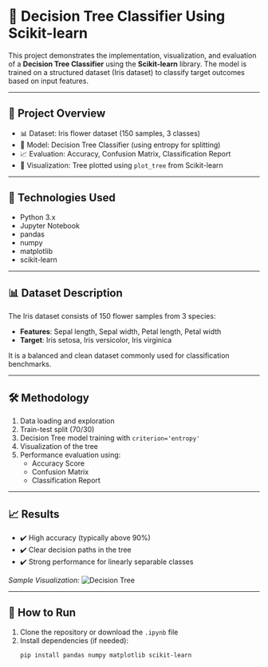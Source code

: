 # 🌳 Decision Tree Classifier Using Scikit-learn

This project demonstrates the implementation, visualization, and evaluation of a **Decision Tree Classifier** using the **Scikit-learn** library. The model is trained on a structured dataset (Iris dataset) to classify target outcomes based on input features.

---

## 📘 Project Overview

- 📊 Dataset: Iris flower dataset (150 samples, 3 classes)
- 🧠 Model: Decision Tree Classifier (using entropy for splitting)
- 📈 Evaluation: Accuracy, Confusion Matrix, Classification Report
- 🎨 Visualization: Tree plotted using `plot_tree` from Scikit-learn

---

## 🧪 Technologies Used

- Python 3.x
- Jupyter Notebook
- pandas
- numpy
- matplotlib
- scikit-learn

---

## 📊 Dataset Description

The Iris dataset consists of 150 flower samples from 3 species:
- **Features**: Sepal length, Sepal width, Petal length, Petal width
- **Target**: Iris setosa, Iris versicolor, Iris virginica

It is a balanced and clean dataset commonly used for classification benchmarks.

---

## 🛠️ Methodology

1. Data loading and exploration
2. Train-test split (70/30)
3. Decision Tree model training with `criterion='entropy'`
4. Visualization of the tree
5. Performance evaluation using:
   - Accuracy Score
   - Confusion Matrix
   - Classification Report

---

## 📈 Results

- ✔️ High accuracy (typically above 90%)
- ✔️ Clear decision paths in the tree
- ✔️ Strong performance for linearly separable classes

*Sample Visualization:*
![Decision Tree](tree_visualization.png)

---

## 🚀 How to Run

1. Clone the repository or download the `.ipynb` file
2. Install dependencies (if needed):
   ```bash
   pip install pandas numpy matplotlib scikit-learn
